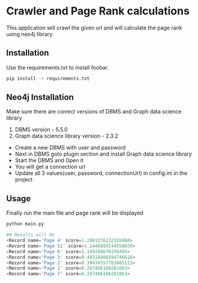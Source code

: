 # Crawler and Page Rank calculations

This application will crawl the given url and will calculate the page rank using neo4j library
## Installation

Use the requirements.txt to install foobar.


```bash
pip install -r requirements.txt
```

## Neo4j Installation

Make sure there are correct versions of DBMS and Graph data science library
1. DBMS version - 5.5.0
2. Graph data science library version - 2.3.2

- Create a new DBMS with user <USERNAME> and password <PASSWORD>
- Next in DBMS goto plugin section and install Graph data science library
- Start the DBMS and Open it
- You will get a connection url
- Update all 3 values(user, password, connectionUrl) in config.ini in the project


## Usage
Finally run the main file and page rank will be displayed
```python
python main.py

## Results will be
<Record name='Page 4' score=1.2981276232326968>
<Record name='Page 51' score=1.2446889144558029>
<Record name='Page 6' score=1.199268670399495>
<Record name='Page 3' score=0.48518406594746616>
<Record name='Page 2' score=0.39434357783485113>
<Record name='Page 1' score=0.287466160281063>
<Record name='Page 7' score=0.287466160281063>
